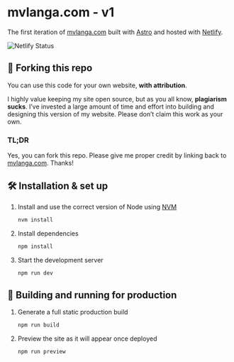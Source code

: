 # mvlanga.com - v1

The first iteration of <a href="https://mvlanga.com" target="_blank">mvlanga.com</a> built
with <a href="https://astro.build/" target="_blank">Astro</a> and hosted
with <a href="https://www.netlify.com/" target="_blank">Netlify</a>.

<img src="https://api.netlify.com/api/v1/badges/8b628505-b368-4637-94db-d3819513e55e/deploy-status" alt="Netlify Status" />

## 🚨 Forking this repo

You can use this code for your own website, **with attribution**.

I highly value keeping my site open source, but as you all know, **plagiarism sucks**. I’ve invested a large
amount of time and effort into building and designing this version of my website. Please don’t claim this work as your
own.

### TL;DR

Yes, you can fork this repo. Please give me proper credit by linking back
to [mvlanga.com](https://mvlanga.com). Thanks!

## 🛠 Installation & set up

1. Install and use the correct version of Node using [NVM](https://github.com/nvm-sh/nvm)

   ```sh
   nvm install
   ```

2. Install dependencies

   ```sh
   npm install
   ```

3. Start the development server

   ```sh
   npm run dev
   ```

## 🚀 Building and running for production

1. Generate a full static production build

   ```sh
   npm run build
   ```

1. Preview the site as it will appear once deployed

   ```sh
   npm run preview
   ```